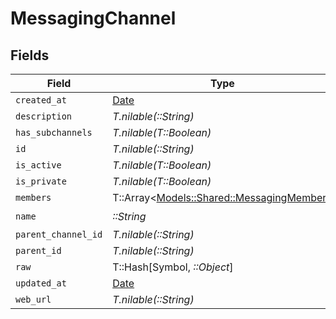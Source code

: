 # MessagingChannel


## Fields

| Field                                                                               | Type                                                                                | Required                                                                            | Description                                                                         |
| ----------------------------------------------------------------------------------- | ----------------------------------------------------------------------------------- | ----------------------------------------------------------------------------------- | ----------------------------------------------------------------------------------- |
| `created_at`                                                                        | [Date](https://ruby-doc.org/stdlib-2.6.1/libdoc/date/rdoc/Date.html)                | :heavy_minus_sign:                                                                  | N/A                                                                                 |
| `description`                                                                       | *T.nilable(::String)*                                                               | :heavy_minus_sign:                                                                  | N/A                                                                                 |
| `has_subchannels`                                                                   | *T.nilable(T::Boolean)*                                                             | :heavy_minus_sign:                                                                  | N/A                                                                                 |
| `id`                                                                                | *T.nilable(::String)*                                                               | :heavy_minus_sign:                                                                  | N/A                                                                                 |
| `is_active`                                                                         | *T.nilable(T::Boolean)*                                                             | :heavy_minus_sign:                                                                  | N/A                                                                                 |
| `is_private`                                                                        | *T.nilable(T::Boolean)*                                                             | :heavy_minus_sign:                                                                  | N/A                                                                                 |
| `members`                                                                           | T::Array<[Models::Shared::MessagingMember](../../models/shared/messagingmember.md)> | :heavy_minus_sign:                                                                  | N/A                                                                                 |
| `name`                                                                              | *::String*                                                                          | :heavy_check_mark:                                                                  | N/A                                                                                 |
| `parent_channel_id`                                                                 | *T.nilable(::String)*                                                               | :heavy_minus_sign:                                                                  | N/A                                                                                 |
| `parent_id`                                                                         | *T.nilable(::String)*                                                               | :heavy_minus_sign:                                                                  | N/A                                                                                 |
| `raw`                                                                               | T::Hash[Symbol, *::Object*]                                                         | :heavy_minus_sign:                                                                  | N/A                                                                                 |
| `updated_at`                                                                        | [Date](https://ruby-doc.org/stdlib-2.6.1/libdoc/date/rdoc/Date.html)                | :heavy_minus_sign:                                                                  | N/A                                                                                 |
| `web_url`                                                                           | *T.nilable(::String)*                                                               | :heavy_minus_sign:                                                                  | N/A                                                                                 |